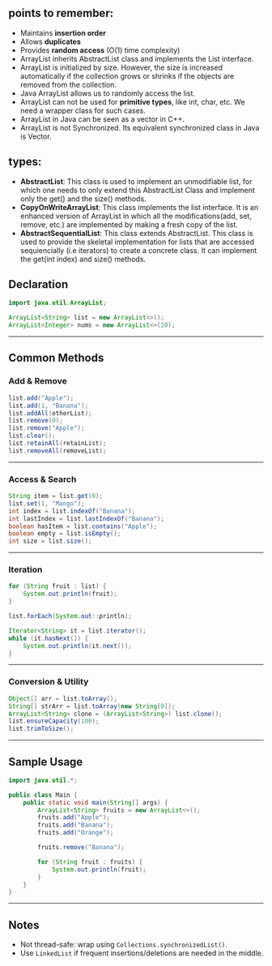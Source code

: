 
## points to remember:

- Maintains **insertion order**
- Allows **duplicates**
- Provides **random access** (O(1) time complexity)
- ArrayList inherits AbstractList class and implements the List interface.
- ArrayList is initialized by size. However, the size is increased automatically if the collection grows or shrinks if the objects are removed from the collection.
- Java ArrayList allows us to randomly access the list.
- ArrayList can not be used for **primitive types**, like int, char, etc. We need a wrapper class for such cases.
- ArrayList in Java can be seen as a vector in C++.
- ArrayList is not Synchronized. Its equivalent synchronized class in Java is Vector.

## types:

- **AbstractList**: This class is used to implement an unmodifiable list, for which one needs to only extend this AbstractList Class and implement only the get() and the size() methods.
- **CopyOnWriteArrayList**: This class implements the list interface. It is an enhanced version of ArrayList in which all the modifications(add, set, remove, etc.) are implemented by making a fresh copy of the list.
- **AbstractSequentialList**: This class extends AbstractList. This class is used to provide the skeletal implementation for lists that are accessed sequiencially (i.e iterators) to create a concrete class. It can implement the get(int index) and size() methods.

## Declaration

```java
import java.util.ArrayList;

ArrayList<String> list = new ArrayList<>();
ArrayList<Integer> nums = new ArrayList<>(20);
```

---

## Common Methods

### Add & Remove

```java
list.add("Apple");
list.add(1, "Banana");
list.addAll(otherList);
list.remove(0);
list.remove("Apple");
list.clear();
list.retainAll(retainList);
list.removeAll(removeList);
```

---

### Access & Search

```java
String item = list.get(0);
list.set(1, "Mango");
int index = list.indexOf("Banana");
int lastIndex = list.lastIndexOf("Banana");
boolean hasItem = list.contains("Apple");
boolean empty = list.isEmpty();
int size = list.size();
```

---

### Iteration

```java
for (String fruit : list) {
    System.out.println(fruit);
}

list.forEach(System.out::println);

Iterator<String> it = list.iterator();
while (it.hasNext()) {
    System.out.println(it.next());
}
```

---

### Conversion & Utility

```java
Object[] arr = list.toArray();
String[] strArr = list.toArray(new String[0]);
ArrayList<String> clone = (ArrayList<String>) list.clone();
list.ensureCapacity(100);
list.trimToSize();
```

---

## Sample Usage

```java
import java.util.*;

public class Main {
    public static void main(String[] args) {
        ArrayList<String> fruits = new ArrayList<>();
        fruits.add("Apple");
        fruits.add("Banana");
        fruits.add("Orange");

        fruits.remove("Banana");

        for (String fruit : fruits) {
            System.out.println(fruit);
        }
    }
}
```

---

## Notes

- Not thread-safe: wrap using `Collections.synchronizedList()`.
- Use `LinkedList` if frequent insertions/deletions are needed in the middle.